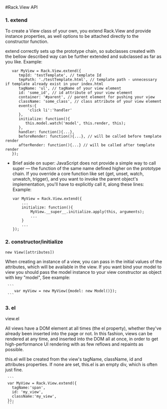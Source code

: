 #Rack.View API

### 1. extend

To create a View class of your own, you extend Rack.View and provide instance properties,
as well options to be attached directly to the constructor function.

extend correctly sets up the prototype chain, so subclasses created with the bellow described way
can be further extended and subclassed as far as you like.
Example:

 ```
    var MyView = Rack.View.extend({
       tmpId: 'testTemplate', // template Id
       tmpPath: './testTemplate.html', // template path - unnecessary if template already exist in your index.html
       tagName: 'ul', // tagName of your view element
       id: 'some_id', // id attribute of your view element
       container: '#parent', // parent element for pushing your view
       className: 'some_class', // class attribute of your view element
       events:{
           'click li':'handler'
       },
       initialize: function(){
          this.model.watch('model', this.render, this);
       },
       handler: function(){...},
       beforeRender: function(){...}, // will be called before template render
       afterRender: function(){...} // will be called after template render
    });
 ```

 * Brief aside on super: JavaScript does not provide a simple way to call super — the function of the same name defined
 higher on the prototype chain. If you override a core function like set (get, unset, watch, unwatch, trigger),
 and you want to invoke the parent object's implementation, you'll have to explicitly call it, along these lines:
Example:

    ```
    var MyView = Rack.View.extend({
        ...
        initialize: function(){
            MyView.__super__.initialize.apply(this, arguments);
            ...
        }
        ...
    });
    ```

### 2. constructor/initialize

    new View([attributes])

When creating an instance of a view, you can pass in the initial values of the attributes, which will be available in
the view. If you want bind your model to view you should pass the model instance to your view constructor as object
with key "model",
See example:

     ```
        var myView = new MyView({model: new Model()});
     ```

 ### 3. el

 view.el

 All views have a DOM element at all times (the el property), whether they've already been inserted into the page
 or not. In this fashion, views can be rendered at any time, and inserted into the DOM all at once, in order to get
 high-performance UI rendering with as few reflows and repaints as possible.

 this.el will be created from the view's tagName, className, id and attributes properties. If none are set,
 this.el is an empty div, which is often just fine.

     ```
     var MyView = Rack.View.extend({
       tagName:'span',
       id: 'my_view',
       className:'my_view',
     });
     ```